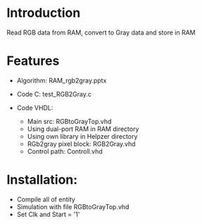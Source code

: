 <!---
/*******************************************************************************
// Project name   : LSI Contest 2017
// File name      : README.md
// Created date   : Mon 20 Mar 2017
// Author         : Huy Hung Ho
// Last modified  : Mon 20 Mar 2017
// Desc           :
*******************************************************************************/
-->
Introduction
============
Read RGB data from RAM, convert to Gray data and store in RAM

Features
========
- Algorithm: RAM_rgb2gray.pptx

- Code C: test_RGB2Gray.c

- Code VHDL:
	+ Main src: RGBtoGrayTop.vhd
	+ Using dual-port RAM in RAM directory
	+ Using own library in Helpzer directory
	+ RGb2gray pixel block: RGB2Gray.vhd
	+ Control path: Controll.vhd

Installation:
=============
- Compile all of entity
- Simulation with file RGBtoGrayTop.vhd
- Set Clk and Start = '1'


